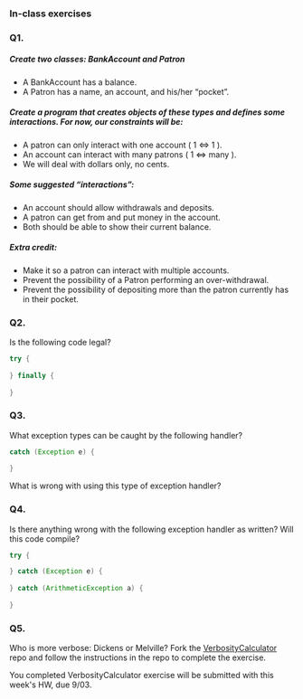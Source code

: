 ### In-class exercises

### Q1.

##### Create two classes: BankAccount and Patron
- A BankAccount has a balance.
- A Patron has a name, an account, and his/her “pocket”.

##### Create a program that creates objects of these types and defines some interactions. For now, our constraints will be:
- A patron can only interact with one account ( 1 <=> 1 ).
- An account can interact with many patrons ( 1 <=> many ).
- We will deal with dollars only, no cents.

##### Some suggested “interactions”:
- An account should allow withdrawals and deposits.
- A patron can get from and put money in the account.
- Both should be able to show their current balance.

##### Extra credit:
- Make it so a patron can interact with multiple accounts.
- Prevent the possibility of a Patron performing an over-withdrawal.
- Prevent the possibility of depositing more than the patron currently has in their pocket.

### Q2.
Is the following code legal?

```java
try {
    
} finally {
    
}
```

### Q3.

What exception types can be caught by the following handler?

```java
catch (Exception e) {
     
}
```

What is wrong with using this type of exception handler?

### Q4.

Is there anything wrong with the following exception handler as written? Will this code compile?

```java
try {

} catch (Exception e) {
    
} catch (ArithmeticException a) {
    
}
```

### Q5.

Who is more verbose: Dickens or Melville? Fork the [VerbosityCalculator](https://github.com/accesscode-2-1/VerbosityCalculator) repo and follow the instructions in the repo to complete the exercise.

You completed VerbosityCalculator exercise will be submitted with this week's HW, due 9/03.
